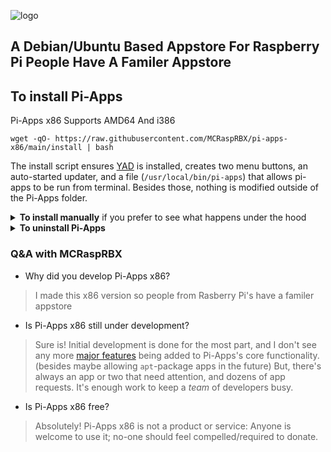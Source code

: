![logo](https://raw.githubusercontent.com/MCRaspRBX/pi-apps-x86/logo/Pi-Apps_X86-removebg-preview.png?raw=true)
## A Debian/Ubuntu Based Appstore For Raspberry Pi People Have A Familer Appstore

## To install Pi-Apps
Pi-Apps x86 Supports AMD64 And i386
```
wget -qO- https://raw.githubusercontent.com/MCRaspRBX/pi-apps-x86/main/install | bash
```
The install script ensures [YAD](https://github.com/v1cont/yad) is installed, creates two menu buttons, an auto-started updater, and a file (`/usr/local/bin/pi-apps`) that allows pi-apps to be run from terminal. Besides those, nothing is modified outside of the Pi-Apps folder.

<details>
<summary><b>To install manually</b> if you prefer to see what happens under the hood</summary>
To manually install Pi-Apps:
 
```
git clone https://github.com/MCRaspRBX/pi-apps-x86
~/pi-apps-x86/install
```
</details>

<details>
<summary><b>To uninstall Pi-Apps</b></summary>
To uninstall Pi-Apps:

```
~/pi-apps-x86/uninstall
```
</details>

### Q&A with MCRaspRBX
 - Why did you develop Pi-Apps x86?  
> I made this x86 version so people from Rasberry Pi's have a familer appstore 

 - Is Pi-Apps x86 still under development?
> Sure is! Initial development is done for the most part, and I don't see any more [major features](https://github.com/Botspot/pi-apps#to-do) being added to Pi-Apps's core functionality. (besides maybe allowing `apt`-package apps in the future)
> But, there's always an app or two that need attention, and dozens of app requests. It's enough work to keep a *team* of developers busy.

 - Is Pi-Apps x86 free?
> Absolutely! Pi-Apps x86 is not a product or service: Anyone is welcome to use it; no-one should feel compelled/required to donate.

